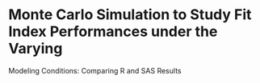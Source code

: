# Monte Carlo Simulation to Study Fit Index Performances under the Varying 
Modeling Conditions: Comparing R and SAS Results
